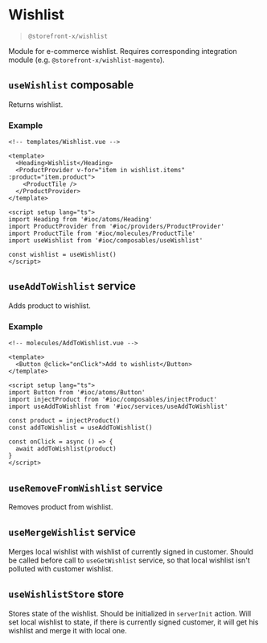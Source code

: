 # Wishlist

> `@storefront-x/wishlist`

Module for e-commerce wishlist. Requires corresponding integration module (e.g. `@storefront-x/wishlist-magento`).

## `useWishlist` composable

Returns wishlist.

### Example

```vue
<!-- templates/Wishlist.vue -->

<template>
  <Heading>Wishlist</Heading>
  <ProductProvider v-for="item in wishlist.items" :product="item.product">
    <ProductTile />
  </ProductProvider>
</template>

<script setup lang="ts">
import Heading from '#ioc/atoms/Heading'
import ProductProvider from '#ioc/providers/ProductProvider'
import ProductTile from '#ioc/molecules/ProductTile'
import useWishlist from '#ioc/composables/useWishlist'

const wishlist = useWishlist()
</script>
```

## `useAddToWishlist` service

Adds product to wishlist.

### Example

```vue
<!-- molecules/AddToWishlist.vue -->

<template>
  <Button @click="onClick">Add to wishlist</Button>
</template>

<script setup lang="ts">
import Button from '#ioc/atoms/Button'
import injectProduct from '#ioc/composables/injectProduct'
import useAddToWishlist from '#ioc/services/useAddToWishlist'

const product = injectProduct()
const addToWishlist = useAddToWishlist()

const onClick = async () => {
  await addToWishlist(product)
}
</script>
```

## `useRemoveFromWishlist` service

Removes product from wishlist.

## `useMergeWishlist` service

Merges local wishlist with wishlist of currently signed in customer. Should be called before call to `useGetWishlist` service, so that local wishlist isn't polluted with customer wishlist.

## `useWishlistStore` store

Stores state of the wishlist. Should be initialized in `serverInit` action.
Will set local wishlist to state, if there is currently signed customer, it will get his wishlist and merge it with local one.
